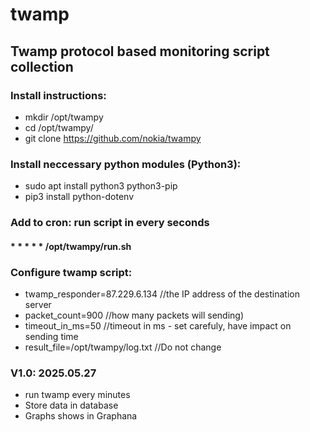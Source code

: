 # twamp
## Twamp protocol based monitoring script collection
### Install instructions:
 - mkdir /opt/twampy
 - cd /opt/twampy/
 -  git clone https://github.com/nokia/twampy

### Install neccessary python modules (Python3):
 - sudo apt install python3 python3-pip
 - pip3 install python-dotenv

### Add to cron: run script in every seconds
#### * * * * * /opt/twampy/run.sh

### Configure twamp script:
- twamp_responder=87.229.6.134          //the IP address of the destination server
- packet_count=900                 //how many packets will sending)
- timeout_in_ms=50                 //timeout in ms - set carefuly, have impact on sending time
- result_file=/opt/twampy/log.txt  //Do not change

### V1.0: 2025.05.27
 - run twamp every minutes
 - Store data in database
 - Graphs shows in Graphana
